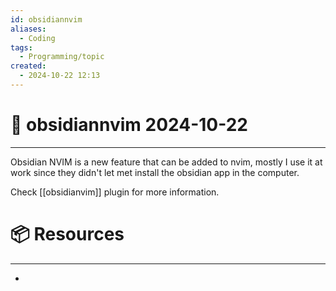 ```yaml
---
id: obsidiannvim
aliases:
  - Coding
tags:
  - Programming/topic
created:
  - 2024-10-22 12:13
---
```

# 📃 obsidiannvim 2024-10-22

---

Obsidian NVIM is a new feature that can be added to nvim, mostly I use it at work since they didn't let met install the obsidian app in the computer.

Check [[obsidianvim]] plugin for more information.


# 📦 Resources
---
- 

